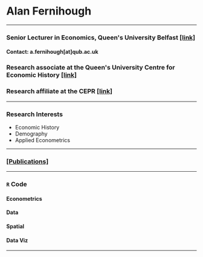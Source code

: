 # Alan Fernihough

***

### Senior Lecturer in Economics, Queen's University Belfast [[link]](https://pure.qub.ac.uk/en/persons/alan-fernihough/)
#### Contact: a.fernihough[at]qub.ac.uk

### Research associate at the Queen's University Centre for Economic History [[link]](http://www.quceh.org.uk/research-associates.html)
### Research affiliate at the CEPR [[link]](https://portal.cepr.org/users/afernihoughqubacuk)

***

### Research Interests
* Economic History
* Demography
* Applied Econometrics

***

### [[Publications]](https://a-fernihough.github.io/bibliography.html)

***

### `R` Code

#### Econometrics

#### Data

#### Spatial

#### Data Viz

***
